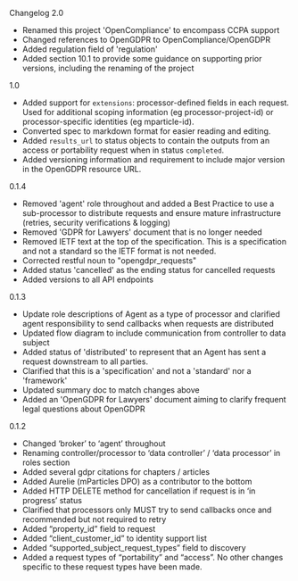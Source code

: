 Changelog
2.0
- Renamed this project 'OpenCompliance' to encompass CCPA support
- Changed references to OpenGDPR to OpenCompliance/OpenGDPR
- Added regulation field of 'regulation'
- Added section 10.1 to provide some guidance on supporting prior versions, including the renaming of the project

1.0
- Added support for `extensions`: processor-defined fields in each request. Used for additional scoping information (eg processor-project-id) or processor-specific identities (eg mparticle-id).
- Converted spec to markdown format for easier reading and editing.
- Added `results_url` to status objects to contain the outputs from an access or portability request when in status `completed`.
- Added versioning information and requirement to include major version in the OpenGDPR resource URL.

0.1.4
- Removed 'agent' role throughout and added a Best Practice to use a sub-processor to distribute requests and ensure mature infrastructure (retries, security verifications & logging)
- Removed 'GDPR for Lawyers' document that is no longer needed
- Removed IETF text at the top of the specification. This is a specification and not a standard so the IETF format is not needed.
- Corrected restful noun to "opengdpr_requests"
- Added status 'cancelled' as the ending status for cancelled requests
- Added versions to all API endpoints

0.1.3
- Update role descriptions of Agent as a type of processor and clarified agent responsibility to send callbacks when requests are distributed
- Updated flow diagram to include communication from controller to data subject
- Added status of 'distributed' to represent that an Agent has sent a request downstream to all parties.
- Clarified that this is a 'specification' and not a 'standard' nor a 'framework'
- Updated summary doc to match changes above
- Added an 'OpenGDPR for Lawyers' document aiming to clarify frequent legal questions about OpenGDPR

0.1.2
- Changed ‘broker’ to ‘agent’ throughout
- Renaming controller/processor to ‘data controller’ / ‘data processor’  in roles section
- Added several gdpr citations for chapters / articles
- Added Aurelie (mParticles DPO) as a contributor to the bottom
- Added HTTP DELETE method for cancellation if request is in ‘in progress’ status
- Clarified that processors only MUST try to send callbacks once and recommended but not required to retry
- Added “property_id” field to request
- Added “client_customer_id” to identity support list
- Added “supported_subject_request_types” field to discovery
- Added a request types of “portability” and “access”. No other changes specific to these request types have been made.
